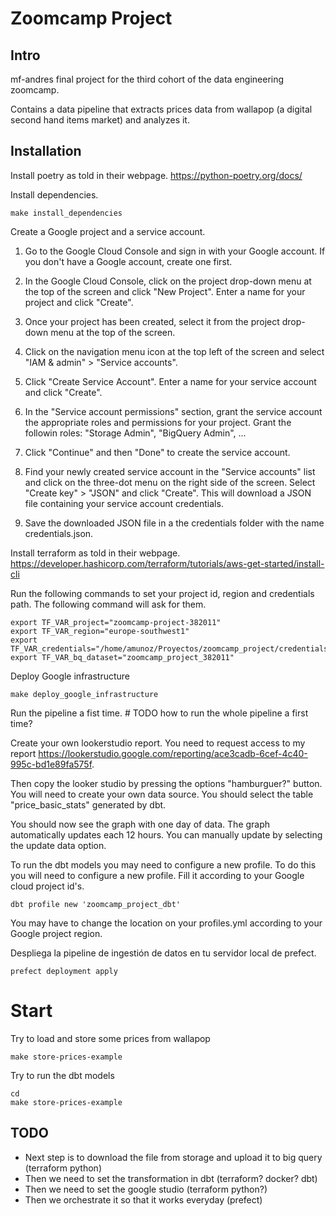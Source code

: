 # Zoomcamp Project

## Intro

mf-andres final project for the third cohort of the data engineering zoomcamp.

Contains a data pipeline that extracts prices data from wallapop (a digital second hand items market)
and analyzes it.

## Installation

Install poetry as told in their webpage. https://python-poetry.org/docs/

Install dependencies.

```commandline
make install_dependencies
```

Create a Google project and a service account.

1. Go to the Google Cloud Console and sign in with your Google account. If you don't have a Google account, create one
   first.

2. In the Google Cloud Console, click on the project drop-down menu at the top of the screen and click "New Project".
   Enter a name for your project and click "Create".

3. Once your project has been created, select it from the project drop-down menu at the top of the screen.

4. Click on the navigation menu icon at the top left of the screen and select "IAM & admin" > "Service accounts".

5. Click "Create Service Account". Enter a name for your service account and click "Create".

6. In the "Service account permissions" section, grant the service account the appropriate roles and permissions for
   your project. Grant the followin roles: "Storage Admin", "BigQuery Admin", ...

7. Click "Continue" and then "Done" to create the service account.

8. Find your newly created service account in the "Service accounts" list and click on the three-dot menu on the right
   side of the screen. Select "Create key" > "JSON" and click "Create". This will download a JSON file containing your
   service account credentials.

9. Save the downloaded JSON file in a the credentials folder with the name credentials.json.

Install terraform as told in their
webpage. https://developer.hashicorp.com/terraform/tutorials/aws-get-started/install-cli

Run the following commands to set your project id, region and credentials path. The following command will ask for them.

```
export TF_VAR_project="zoomcamp-project-382011"
export TF_VAR_region="europe-southwest1"
export TF_VAR_credentials="/home/amunoz/Proyectos/zoomcamp_project/credentials/credentials.json"
export TF_VAR_bq_dataset="zoomcamp_project_382011"
```

Deploy Google infrastructure

```commandline
make deploy_google_infrastructure
```

Run the pipeline a fist time. # TODO how to run the whole pipeline a first time?

Create your own lookerstudio report. You need to request access to my
report https://lookerstudio.google.com/reporting/ace3cadb-6cef-4c40-995c-bd1e89fa575f.

Then copy the looker studio by pressing the options "hamburguer?" button. You will need to create your own data source.
You should select the table "price_basic_stats" generated by dbt.

You should now see the graph with one day of data. The graph automatically updates each 12 hours. 
You can manually update by selecting the update data option.

To run the dbt models you may need to configure a new profile. To do this you will need to configure
a new profile. Fill it according to your Google cloud project id's.

```commandline
dbt profile new 'zoomcamp_project_dbt'
```

You may have to change the location on your profiles.yml according to your Google project region.

Despliega la pipeline de ingestión de datos en tu servidor local de prefect.

```commandline
prefect deployment apply
```

# Start

Try to load and store some prices from wallapop

```commandline
make store-prices-example
```

Try to run the dbt models

```commandline
cd 
make store-prices-example
```

## TODO

* Next step is to download the file from storage and upload it to big query (terraform python)
* Then we need to set the transformation in dbt (terraform? docker? dbt)
* Then we need to set the google studio (terraform python?)
* Then we orchestrate it so that it works everyday (prefect)
